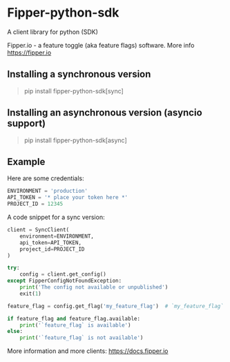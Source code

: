 # Fipper-python-sdk
A client library for python (SDK)

Fipper.io - a feature toggle (aka feature flags) software. More info https://fipper.io

## Installing a synchronous version
> pip install fipper-python-sdk[sync]

## Installing an asynchronous version (asyncio support)
> pip install fipper-python-sdk[async]

## Example
Here are some credentials:
```python
ENVIRONMENT = 'production' 
API_TOKEN = '* place your token here *'
PROJECT_ID = 12345
```

A code snippet for a sync version:
```python
client = SyncClient(
    environment=ENVIRONMENT,
    api_token=API_TOKEN,
    project_id=PROJECT_ID
)

try:
    config = client.get_config()
except FipperConfigNotFoundException:
    print('The config not available or unpublished')
    exit(1)

feature_flag = config.get_flag('my_feature_flag')  # `my_feature_flag` - it's a slug of a feature flag

if feature_flag and feature_flag.available:
    print('`feature_flag` is available')
else:
    print('`feature_flag` is not available')
```

More information and more clients: https://docs.fipper.io
